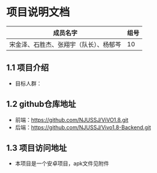 # 项目说明文档

| 成员名字                               | 组号 |
| -------------------------------------- | ---- |
| 宋金泽、石胜杰、张翔宇（队长）、杨郁芩 | 10   |



## 1.1 项目介绍

- 目标人群：



## 1.2 github仓库地址

- 前端：https://github.com/NJUSSJ/ViVO1.8.git
- 后端：https://github.com/NJUSSJ/Vivo1.8-Backend.git



## 1.3 项目访问地址

- 本项目是一个安卓项目，apk文件见附件